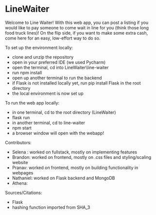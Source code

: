 # LineWaiter
Welcome to Line Waiter! With this web app, you can post a listing if you would like to pay someone to come wait in line for you (think those long food truck lines)! On the flip side, if you want to make some extra cash, come here for an easy, low-effort way to do so.

To set up the environment locally:
- clone and unzip the repository
- open in your preferred IDE (we used Pycharm)
- open the terminal, cd into LineWaiter\line-waiter
- run npm install
- open up another terminal to run the backend
- if Flask is not installed locally yet, run pip install Flask in the root directory
- the local environment is now set up

To run the web app locally:
- in one terminal, cd to the root directory (LineWaiter)
- flask run
- in another terminal, cd to line-waiter
- npm start
- a browser window will open with the webapp!




Contributors:
- Selena : worked on fullstack, mostly on implementing features
- Brandon: worked on frontend, mostly on .css files and styling/scaling website
- Pranav: worked on frontend, mostly on building functionality in webpages
- Nathaniel: worked on Flask backend and MongoDB 
- Athena:

Sources/Citations:
- Flask
-   hashing function imported from SHA_3

